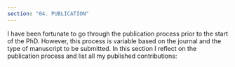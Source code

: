 ```yaml
---
section: "04. PUBLICATION"
---
```

I have been fortunate to go through the publication process prior to the start of the PhD. However, this process is variable based on the journal and the type of manuscript to be submitted. 
In this section I reflect on the publication process and list all my published contributions: